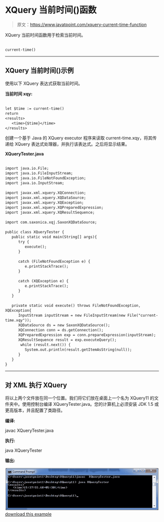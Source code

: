# XQuery 当前时间()函数

> 原文：<https://www.javatpoint.com/xquery-current-time-function>

XQuery 当前时间函数用于检索当前时间。

```

current-time() 

```

* * *

## XQuery 当前时间()示例

使用以下 XQuery 表达式获取当前时间。

**当前时间 xqy:**

```

let $time := current-time()
return
<results>
   <time>{$time}</time>
</results>

```

创建一个基于 Java 的 XQuery executor 程序来读取 current-time.xqy，将其传递给 XQuery 表达式处理器，并执行该表达式。之后将显示结果。

**XQueryTester.java**

```

import java.io.File;
import java.io.FileInputStream;
import java.io.FileNotFoundException;
import java.io.InputStream;

import javax.xml.xquery.XQConnection;
import javax.xml.xquery.XQDataSource;
import javax.xml.xquery.XQException;
import javax.xml.xquery.XQPreparedExpression;
import javax.xml.xquery.XQResultSequence;

import com.saxonica.xqj.SaxonXQDataSource;

public class XQueryTester {
   public static void main(String[] args){
      try {
         execute();
      }

      catch (FileNotFoundException e) {
         e.printStackTrace();
      }

      catch (XQException e) {
         e.printStackTrace();
      }
   }

   private static void execute() throws FileNotFoundException, XQException{
      InputStream inputStream = new FileInputStream(new File("current-time.xqy"));
      XQDataSource ds = new SaxonXQDataSource();
      XQConnection conn = ds.getConnection();
      XQPreparedExpression exp = conn.prepareExpression(inputStream);
      XQResultSequence result = exp.executeQuery();
       while (result.next()) {
         System.out.println(result.getItemAsString(null));
      }
   }	
}

```

* * *

## 对 XML 执行 XQuery

将以上两个文件放在同一个位置。我们将它们放在桌面上一个名为 XQuery11 的文件夹中。使用控制台编译 XQueryTester.java。您的计算机上必须安装 JDK 1.5 或更高版本，并且配置了类路径。

**编译:**

javac XQueryTester.java

**执行:**

java XQueryTester

**输出:**

![XQUERY Current time function 1](img/bd8bdc75708addf2f3c0e21f90227bc5.png)[download this example](https://static.javatpoint.com/xquery/src/XQuery11.zip)